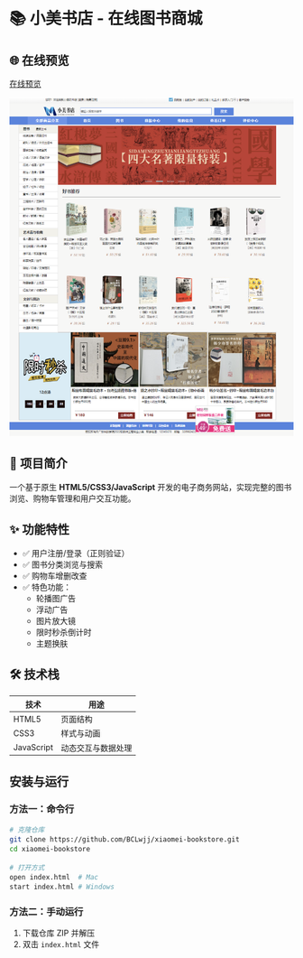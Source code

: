 # 📚 小美书店 - 在线图书商城

## 🌐 在线预览

[在线预览](https://xiaomei-bookstore.vercel.app)  

![网站截图](./images/首页.png)
## 🚀 项目简介
一个基于原生 **HTML5/CSS3/JavaScript** 开发的电子商务网站，实现完整的图书浏览、购物车管理和用户交互功能。

## ✨ 功能特性
- ✅ 用户注册/登录（正则验证）
- ✅ 图书分类浏览与搜索
- ✅ 购物车增删改查
- ✅ 特色功能：
  - 轮播图广告
  - 浮动广告
  - 图片放大镜
  - 限时秒杀倒计时
  - 主题换肤

## 🛠️ 技术栈
| 技术       | 用途                |
|------------|---------------------|
| HTML5      | 页面结构            |
| CSS3       | 样式与动画          |
| JavaScript | 动态交互与数据处理  |

## 安装与运行
### 方法一：命令行
```bash
# 克隆仓库
git clone https://github.com/BCLwjj/xiaomei-bookstore.git
cd xiaomei-bookstore

# 打开方式
open index.html  # Mac
start index.html # Windows
```

### 方法二：手动运行
1. 下载仓库 ZIP 并解压
2. 双击 `index.html` 文件
